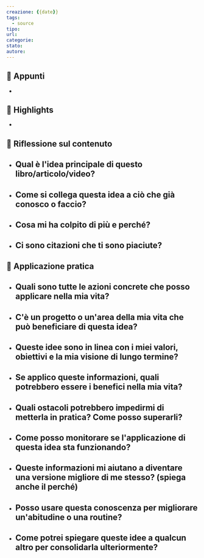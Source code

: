 ```yaml
---
creazione: {{date}}
tags:
  - source
tipo: 
url: 
categorie: 
stato: 
autore: 
---
```

## 📝 Appunti

- 






## 🌟 Highlights 

- 



## 🤔 Riflessione sul contenuto

- Qual è l'idea principale di questo libro/articolo/video?
	- 
- Come si collega questa idea a ciò che già conosco o faccio?
	- 
- Cosa mi ha colpito di più e perché?
	- 
- Ci sono citazioni che ti sono piaciute?
	-  

## 💪 Applicazione pratica

- Quali sono tutte le azioni concrete che posso applicare nella mia vita?
	- 
- C'è un progetto o un'area della mia vita che può beneficiare di questa idea?
	- 
- Queste idee sono in linea con i miei valori, obiettivi e la mia visione di lungo termine?
	- 
- Se applico queste informazioni, quali potrebbero essere i benefici nella mia vita?
	- 
- Quali ostacoli potrebbero impedirmi di metterla in pratica? Come posso superarli?
	- 
- Come posso monitorare se l'applicazione di questa idea sta funzionando?
	- 
- Queste informazioni mi aiutano a diventare una versione migliore di me stesso? (spiega anche il perché)
	- 
- Posso usare questa conoscenza per migliorare un'abitudine o una routine?
	- 
- Come potrei spiegare queste idee a qualcun altro per consolidarla ulteriormente?
	- 


